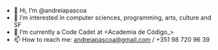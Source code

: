 - 👋 Hi, I’m @andreiapascoa
- 👀 I’m interested in computer sciences, programming, arts, culture and SF
- 🌱 I’m currently a Code Cadet at <Academia de Código_>
- 📫 How to reach me: andreiapascoa@gmail.com / +351 98 720 96 39

<!---
andreiapascoa/andreiapascoa is a ✨ special ✨ repository because its `README.md` (this file) appears on your GitHub profile.
You can click the Preview link to take a look at your changes.
--->

